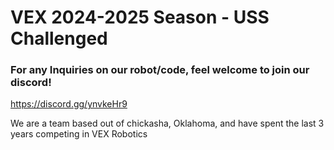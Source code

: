 <h1> VEX 2024-2025 Season - USS Challenged</h1>
<h3>For any Inquiries on our robot/code, feel welcome to join our discord!</h3>

https://discord.gg/ynvkeHr9



<p>We are a team based out of chickasha, Oklahoma, and have spent the last 3 years competing in VEX Robotics</p>
